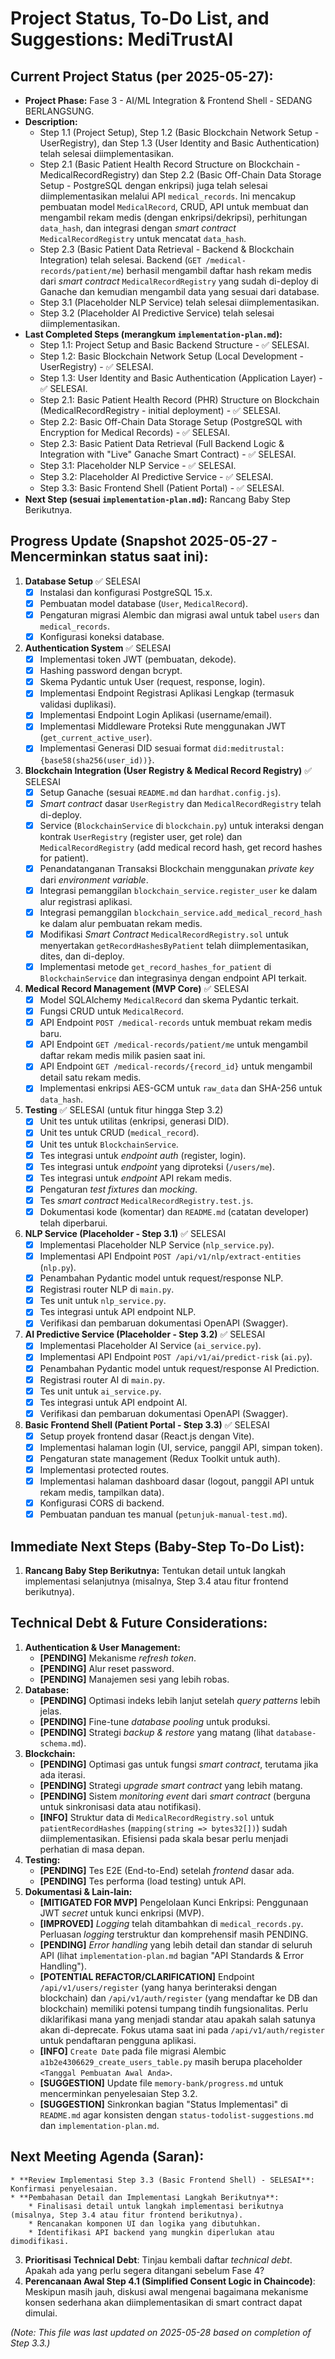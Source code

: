 # Project Status, To-Do List, and Suggestions: MediTrustAl

## Current Project Status (per 2025-05-27):
* **Project Phase:** Fase 3 - AI/ML Integration & Frontend Shell - SEDANG BERLANGSUNG.
* **Description:**
    * Step 1.1 (Project Setup), Step 1.2 (Basic Blockchain Network Setup - UserRegistry), dan Step 1.3 (User Identity and Basic Authentication) telah selesai diimplementasikan.
    * Step 2.1 (Basic Patient Health Record Structure on Blockchain - MedicalRecordRegistry) dan Step 2.2 (Basic Off-Chain Data Storage Setup - PostgreSQL dengan enkripsi) juga telah selesai diimplementasikan melalui API `medical_records`. Ini mencakup pembuatan model `MedicalRecord`, CRUD, API untuk membuat dan mengambil rekam medis (dengan enkripsi/dekripsi), perhitungan `data_hash`, dan integrasi dengan _smart contract_ `MedicalRecordRegistry` untuk mencatat `data_hash`.
    * Step 2.3 (Basic Patient Data Retrieval - Backend & Blockchain Integration) telah selesai. Backend (`GET /medical-records/patient/me`) berhasil mengambil daftar hash rekam medis dari _smart contract_ `MedicalRecordRegistry` yang sudah di-deploy di Ganache dan kemudian mengambil data yang sesuai dari database.
    * Step 3.1 (Placeholder NLP Service) telah selesai diimplementasikan.
    * Step 3.2 (Placeholder AI Predictive Service) telah selesai diimplementasikan.
* **Last Completed Steps (merangkum `implementation-plan.md`):**
    * Step 1.1: Project Setup and Basic Backend Structure - ✅ SELESAI.
    * Step 1.2: Basic Blockchain Network Setup (Local Development - UserRegistry) - ✅ SELESAI.
    * Step 1.3: User Identity and Basic Authentication (Application Layer) - ✅ SELESAI.
    * Step 2.1: Basic Patient Health Record (PHR) Structure on Blockchain (MedicalRecordRegistry - initial deployment) - ✅ SELESAI.
    * Step 2.2: Basic Off-Chain Data Storage Setup (PostgreSQL with Encryption for Medical Records) - ✅ SELESAI.
    * Step 2.3: Basic Patient Data Retrieval (Full Backend Logic & Integration with "Live" Ganache Smart Contract) - ✅ SELESAI.
    * Step 3.1: Placeholder NLP Service - ✅ SELESAI.
    * Step 3.2: Placeholder AI Predictive Service - ✅ SELESAI.
    * Step 3.3: Basic Frontend Shell (Patient Portal) - ✅ SELESAI.
* **Next Step (sesuai `implementation-plan.md`):** Rancang Baby Step Berikutnya.

## Progress Update (Snapshot 2025-05-27 - Mencerminkan status saat ini):
1.  **Database Setup** ✅ SELESAI
    * [x] Instalasi dan konfigurasi PostgreSQL 15.x.
    * [x] Pembuatan model database (`User`, `MedicalRecord`).
    * [x] Pengaturan migrasi Alembic dan migrasi awal untuk tabel `users` dan `medical_records`.
    * [x] Konfigurasi koneksi database.

2.  **Authentication System** ✅ SELESAI
    * [x] Implementasi token JWT (pembuatan, dekode).
    * [x] Hashing password dengan bcrypt.
    * [x] Skema Pydantic untuk User (request, response, login).
    * [x] Implementasi Endpoint Registrasi Aplikasi Lengkap (termasuk validasi duplikasi).
    * [x] Implementasi Endpoint Login Aplikasi (username/email).
    * [x] Implementasi Middleware Proteksi Rute menggunakan JWT (`get_current_active_user`).
    * [x] Implementasi Generasi DID sesuai format `did:meditrustal:{base58(sha256(user_id))}`.

3.  **Blockchain Integration (User Registry & Medical Record Registry)** ✅ SELESAI
    * [x] Setup Ganache (sesuai `README.md` dan `hardhat.config.js`).
    * [x] _Smart contract_ dasar `UserRegistry` dan `MedicalRecordRegistry` telah di-deploy.
    * [x] Service (`BlockchainService` di `blockchain.py`) untuk interaksi dengan kontrak `UserRegistry` (register user, get role) dan `MedicalRecordRegistry` (add medical record hash, get record hashes for patient).
    * [x] Penandatanganan Transaksi Blockchain menggunakan _private key_ dari _environment variable_.
    * [x] Integrasi pemanggilan `blockchain_service.register_user` ke dalam alur registrasi aplikasi.
    * [x] Integrasi pemanggilan `blockchain_service.add_medical_record_hash` ke dalam alur pembuatan rekam medis.
    * [x] Modifikasi _Smart Contract_ `MedicalRecordRegistry.sol` untuk menyertakan `getRecordHashesByPatient` telah diimplementasikan, dites, dan di-deploy.
    * [x] Implementasi metode `get_record_hashes_for_patient` di `BlockchainService` dan integrasinya dengan endpoint API terkait.

4.  **Medical Record Management (MVP Core)** ✅ SELESAI
    * [x] Model SQLAlchemy `MedicalRecord` dan skema Pydantic terkait.
    * [x] Fungsi CRUD untuk `MedicalRecord`.
    * [x] API Endpoint `POST /medical-records` untuk membuat rekam medis baru.
    * [x] API Endpoint `GET /medical-records/patient/me` untuk mengambil daftar rekam medis milik pasien saat ini.
    * [x] API Endpoint `GET /medical-records/{record_id}` untuk mengambil detail satu rekam medis.
    * [x] Implementasi enkripsi AES-GCM untuk `raw_data` dan SHA-256 untuk `data_hash`.

5.  **Testing** ✅ SELESAI (untuk fitur hingga Step 3.2)
    * [x] Unit tes untuk utilitas (enkripsi, generasi DID).
    * [x] Unit tes untuk CRUD (`medical_record`).
    * [x] Unit tes untuk `BlockchainService`.
    * [x] Tes integrasi untuk _endpoint auth_ (register, login).
    * [x] Tes integrasi untuk _endpoint_ yang diproteksi (`/users/me`).
    * [x] Tes integrasi untuk _endpoint_ API rekam medis.
    * [x] Pengaturan _test fixtures_ dan _mocking_.
    * [x] Tes _smart contract_ `MedicalRecordRegistry.test.js`.
    * [x] Dokumentasi kode (komentar) dan `README.md` (catatan developer) telah diperbarui.

6.  **NLP Service (Placeholder - Step 3.1)** ✅ SELESAI
    * [x] Implementasi Placeholder NLP Service (`nlp_service.py`).
    * [x] Implementasi API Endpoint `POST /api/v1/nlp/extract-entities` (`nlp.py`).
    * [x] Penambahan Pydantic model untuk request/response NLP.
    * [x] Registrasi router NLP di `main.py`.
    * [x] Tes unit untuk `nlp_service.py`.
    * [x] Tes integrasi untuk API endpoint NLP.
    * [x] Verifikasi dan pembaruan dokumentasi OpenAPI (Swagger).

7.  **AI Predictive Service (Placeholder - Step 3.2)** ✅ SELESAI
    * [x] Implementasi Placeholder AI Service (`ai_service.py`).
    * [x] Implementasi API Endpoint `POST /api/v1/ai/predict-risk` (`ai.py`).
    * [x] Penambahan Pydantic model untuk request/response AI Prediction.
    * [x] Registrasi router AI di `main.py`.
    * [x] Tes unit untuk `ai_service.py`.
    * [x] Tes integrasi untuk API endpoint AI.
    * [x] Verifikasi dan pembaruan dokumentasi OpenAPI (Swagger).

8.  **Basic Frontend Shell (Patient Portal - Step 3.3)** ✅ SELESAI
    * [x] Setup proyek frontend dasar (React.js dengan Vite).
    * [x] Implementasi halaman login (UI, service, panggil API, simpan token).
    * [x] Pengaturan state management (Redux Toolkit untuk auth).
    * [x] Implementasi protected routes.
    * [x] Implementasi halaman dashboard dasar (logout, panggil API untuk rekam medis, tampilkan data).
    * [x] Konfigurasi CORS di backend.
    * [x] Pembuatan panduan tes manual (`petunjuk-manual-test.md`).

## Immediate Next Steps (Baby-Step To-Do List):

1.  **Rancang Baby Step Berikutnya:** Tentukan detail untuk langkah implementasi selanjutnya (misalnya, Step 3.4 atau fitur frontend berikutnya).

## Technical Debt & Future Considerations:

1.  **Authentication & User Management:**
    * **[PENDING]** Mekanisme _refresh token_.
    * **[PENDING]** Alur reset password.
    * **[PENDING]** Manajemen sesi yang lebih robas.
2.  **Database:**
    * **[PENDING]** Optimasi indeks lebih lanjut setelah _query patterns_ lebih jelas.
    * **[PENDING]** Fine-tune _database pooling_ untuk produksi.
    * **[PENDING]** Strategi _backup & restore_ yang matang (lihat `database-schema.md`).
3.  **Blockchain:**
    * **[PENDING]** Optimasi gas untuk fungsi _smart contract_, terutama jika ada iterasi.
    * **[PENDING]** Strategi _upgrade smart contract_ yang lebih matang.
    * **[PENDING]** Sistem _monitoring event_ dari _smart contract_ (berguna untuk sinkronisasi data atau notifikasi).
    * **[INFO]** Struktur data di `MedicalRecordRegistry.sol` untuk `patientRecordHashes` (`mapping(string => bytes32[])`) sudah diimplementasikan. Efisiensi pada skala besar perlu menjadi perhatian di masa depan.
4.  **Testing:**
    * **[PENDING]** Tes E2E (End-to-End) setelah _frontend_ dasar ada.
    * **[PENDING]** Tes performa (load testing) untuk API.
5.  **Dokumentasi & Lain-lain:**
    * **[MITIGATED FOR MVP]** Pengelolaan Kunci Enkripsi: Penggunaan JWT _secret_ untuk kunci enkripsi (MVP).
    * **[IMPROVED]** _Logging_ telah ditambahkan di `medical_records.py`. Perluasan _logging_ terstruktur dan komprehensif masih PENDING.
    * **[PENDING]** _Error handling_ yang lebih detail dan standar di seluruh API (lihat `implementation-plan.md` bagian "API Standards & Error Handling").
    * **[POTENTIAL REFACTOR/CLARIFICATION]** Endpoint `/api/v1/users/register` (yang hanya berinteraksi dengan blockchain) dan `/api/v1/auth/register` (yang mendaftar ke DB dan blockchain) memiliki potensi tumpang tindih fungsionalitas. Perlu diklarifikasi mana yang menjadi standar atau apakah salah satunya akan di-deprecate. Fokus utama saat ini pada `/api/v1/auth/register` untuk pendaftaran pengguna aplikasi.
    * **[INFO]** `Create Date` pada file migrasi Alembic `a1b2e4306629_create_users_table.py` masih berupa placeholder `<Tanggal Pembuatan Awal Anda>`.
    * **[SUGGESTION]** Update file `memory-bank/progress.md` untuk mencerminkan penyelesaian Step 3.2.
    * **[SUGGESTION]** Sinkronkan bagian "Status Implementasi" di `README.md` agar konsisten dengan `status-todolist-suggestions.md` dan `implementation-plan.md`.

## Next Meeting Agenda (Saran):

    * **Review Implementasi Step 3.3 (Basic Frontend Shell) - SELESAI**: Konfirmasi penyelesaian.
    * **Pembahasan Detail dan Implementasi Langkah Berikutnya**:
        * Finalisasi detail untuk langkah implementasi berikutnya (misalnya, Step 3.4 atau fitur frontend berikutnya).
        * Rencanakan komponen UI dan logika yang dibutuhkan.
        * Identifikasi API backend yang mungkin diperlukan atau dimodifikasi.
3.  **Prioritisasi Technical Debt**: Tinjau kembali daftar _technical debt_. Apakah ada yang perlu segera ditangani sebelum Fase 4?
4.  **Perencanaan Awal Step 4.1 (Simplified Consent Logic in Chaincode)**: Meskipun masih jauh, diskusi awal mengenai bagaimana mekanisme konsen sederhana akan diimplementasikan di smart contract dapat dimulai.

*(Note: This file was last updated on 2025-05-28 based on completion of Step 3.3.)*